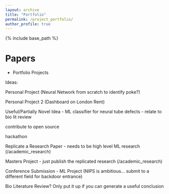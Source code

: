 ```yaml
---
layout: archive
title: "Portfolio"
permalink: /project_portfolio/
author_profile: true
---
```


{% include base_path %}

Papers
======
* Portfolio Projects

Ideas:

Personal Project (Neural Network from scratch to identify poke?)

Personal Project 2 (Dashboard on London Rent)

Useful/Partially Novel Idea - ML classifier for neural tube defects - relate to bio lit review

contribute to open source

hackathon

Replicate a Research Paper - needs to be high level ML research (/academic_research)

Masters Project - just publish the replicated research (/academic_research)

Conference Submission - ML Project (NIPS is ambitious... submit to a different field for backdoor entrance)

Bio Literature Review? Only put it up if you can generate a useful conclusion